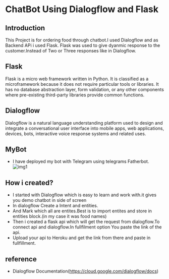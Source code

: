 # ChatBot Using Dialogflow and Flask


## Introduction

This Project is for ordering food through chatbot.I used Dialogflow and as Backend APi i used Flask.
Flask was used to give dyanmic response to the customer.Instead of Two or Three responses like in Dialogflow.


## Flask

Flask is a micro web framework written in Python. It is classified as a microframework because it does not require particular tools or libraries. It has no database abstraction layer, form validation, or any other components where pre-existing third-party libraries provide common functions.

## Dialogflow

Dialogflow is a natural language understanding platform used to design and integrate a conversational user interface into mobile apps, web applications, devices, bots, interactive voice response systems and related uses.

## MyBot

* I have deployed my bot with Telegram using telegrams Fatherbot.
![img1](https://github.com/hissh05/helmet-detection/blob/main/demo_images/telegram.png)

## How i created?

* I started with Dialogflow which is easy to learn and work with.it gives you demo chatbot in side of screen
* In dialogflow Create a Intent and entities.
* And Mark which all are entites.Best is to import entites and store in entities block.(in my case it was food names)
* Then i created a flask api which will get the request from dialogflow.To connect api and dialogflow.In fullfilment option You paste the link of the api.
* Upload your api to Heroku and get the link from there and paste in fullfillment.

## reference

* Dialogflow Documentation(https://cloud.google.com/dialogflow/docs)